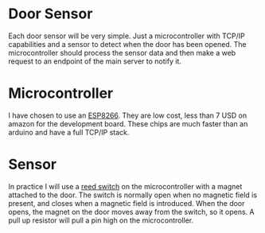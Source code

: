 # Door Sensor

Each door sensor will be very simple. Just a microcontroller with TCP/IP
capabilities and a sensor to detect when the door has been opened. The
microcontroller should process the sensor data and then make a web request to
an endpoint of the main server to notify it.

# Microcontroller
I have chosen to use an [ESP8266](https://en.wikipedia.org/wiki/ESP8266). They
are low cost, less than 7 USD on amazon for the development board. These chips
are much faster than an arduino and have a full TCP/IP stack.

# Sensor
In practice I will use a [reed switch](https://en.wikipedia.org/wiki/Reed_switch)
on the microcontroller with a magnet attached to the door. The switch is
normally open when no magnetic field is present, and closes when a magnetic
field is introduced. When the door opens, the magnet on the door moves away
from the switch, so it opens. A pull up resistor will pull a pin high on the
microcontroller.

